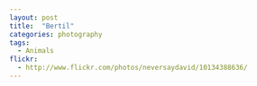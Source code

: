```yaml
---
layout: post
title:  "Bertil"
categories: photography
tags:
  - Animals
flickr: 
  - http://www.flickr.com/photos/neversaydavid/10134388636/
---
```

